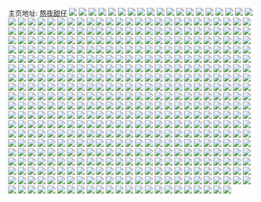 主页地址: [熬夜甜仔](https://weibo.com/u/5127930896) 
![](https://wx4.sinaimg.cn/mw2000/005B2h4Qly1gesfokyt28j30v90v51g3.jpg) 
![](https://wx4.sinaimg.cn/mw2000/005B2h4Qly1gesfom7l9ej32c02c07wh.jpg) 
![](https://wx4.sinaimg.cn/mw2000/005B2h4Qly1gesfokg60sj30v90uzkfg.jpg) 
![](https://wx4.sinaimg.cn/mw2000/005B2h4Qly1gesfoh1rvrj32c0340npe.jpg) 
![](https://wx4.sinaimg.cn/mw2000/005B2h4Qly1gesfopv2hmj30v915nwxx.jpg) 
![](https://wx4.sinaimg.cn/mw2000/005B2h4Qly1gesfool668j32c0340x6t.jpg) 
![](https://wx4.sinaimg.cn/mw2000/005B2h4Qly1geeegsqt75j30v815gkgp.jpg) 
![](https://wx4.sinaimg.cn/mw2000/005B2h4Qly1geeegwajetj30v80v01ai.jpg) 
![](https://wx4.sinaimg.cn/mw2000/005B2h4Qly1geeegqfdegj30v915i1kx.jpg) 
![](https://wx4.sinaimg.cn/mw2000/005B2h4Qly1geeeh1qd5gj31o01o0e82.jpg) 
![](https://wx4.sinaimg.cn/mw2000/005B2h4Qly1geeegrrbayj3334334npd.jpg) 
![](https://wx4.sinaimg.cn/mw2000/005B2h4Qly1geeegzthrkj31o01o0b2a.jpg) 
![](https://wx4.sinaimg.cn/mw2000/005B2h4Qly1geeegtdvudj30v8160e4i.jpg) 
![](https://wx4.sinaimg.cn/mw2000/005B2h4Qly1geeegu2g0cj32c0340glw.jpg) 
![](https://wx4.sinaimg.cn/mw2000/005B2h4Qly1geeegpffu9j30v915je81.jpg) 
![](https://wx4.sinaimg.cn/mw2000/005B2h4Qly1geeeh2w76zj30v90uye17.jpg) 
![](https://wx4.sinaimg.cn/mw2000/005B2h4Qly1geeegygg88j30v915iaz2.jpg) 
![](https://wx4.sinaimg.cn/mw2000/005B2h4Qly1geeegvunbxj30v8159qnn.jpg) 
![](https://wx4.sinaimg.cn/mw2000/005B2h4Qly1geeegxkrtpj30v915i7wh.jpg) 
![](https://wx4.sinaimg.cn/mw2000/005B2h4Qly1geeeh53oz1j32c03401kz.jpg) 
![](https://wx4.sinaimg.cn/mw2000/005B2h4Qly1geeeh6jsocj32c0340e2t.jpg) 
![](https://wx4.sinaimg.cn/mw2000/005B2h4Qly1ge9vcl9ufjj30v90v2qf6.jpg) 
![](https://wx4.sinaimg.cn/mw2000/005B2h4Qly1ge42cjxjklj31o01o01kx.jpg) 
![](https://wx4.sinaimg.cn/mw2000/005B2h4Qly1ge42d4vg3oj32c02c07wi.jpg) 
![](https://wx4.sinaimg.cn/mw2000/005B2h4Qly1ge42clu8j3j31o01o0e81.jpg) 
![](https://wx4.sinaimg.cn/mw2000/005B2h4Qly1ge42cqkozvj31o01o0e81.jpg) 
![](https://wx4.sinaimg.cn/mw2000/005B2h4Qly1ge42czm9g7j32c02c0kjm.jpg) 
![](https://wx4.sinaimg.cn/mw2000/005B2h4Qly1ge42cnew3pj31o0280e81.jpg) 
![](https://wx4.sinaimg.cn/mw2000/005B2h4Qly1ge42cillnfj31o01o0hdt.jpg) 
![](https://wx4.sinaimg.cn/mw2000/005B2h4Qly1ge42ctin6oj32c02c0kjn.jpg) 
![](https://wx4.sinaimg.cn/mw2000/005B2h4Qly1ge42coxjagj31o01o0hdt.jpg) 
![](https://wx4.sinaimg.cn/mw2000/005B2h4Qly1ge42cx1k3yj32c02c0qv7.jpg) 
![](https://wx4.sinaimg.cn/mw2000/005B2h4Qly1ge42d2ksb8j32c02c0qv6.jpg) 
![](https://wx4.sinaimg.cn/mw2000/005B2h4Qly1ge42d8bgu6j32c02c0qv7.jpg) 
![](https://wx4.sinaimg.cn/mw2000/005B2h4Qly1ge42dboflbj32c02c0qv6.jpg) 
![](https://wx4.sinaimg.cn/mw2000/005B2h4Qly1ge42dg1lcnj32c02c0hdv.jpg) 
![](https://wx4.sinaimg.cn/mw2000/005B2h4Qly1gdx2neetqjj30sq0sqakc.jpg) 
![](https://wx4.sinaimg.cn/mw2000/005B2h4Qly1gdx2nn05bbj32c02c0hdw.jpg) 
![](https://wx4.sinaimg.cn/mw2000/005B2h4Qly1gdx2o0xz14j32io2ionpe.jpg) 
![](https://wx4.sinaimg.cn/mw2000/005B2h4Qly1gdx2ns11wbj32c02c0x6q.jpg) 
![](https://wx4.sinaimg.cn/mw2000/005B2h4Qly1gdx2o43sr0j31o01o0h2j.jpg) 
![](https://wx4.sinaimg.cn/mw2000/005B2h4Qly1gdx2ngkq3lj32c02c0b2a.jpg) 
![](https://wx4.sinaimg.cn/mw2000/005B2h4Qly1gdx2nxyv2kj32c02c0x6q.jpg) 
![](https://wx4.sinaimg.cn/mw2000/005B2h4Qly1gdx2o2b4w1j31b30tg7qq.jpg) 
![](https://wx4.sinaimg.cn/mw2000/005B2h4Qly1gdx2o8z908j32c02c07wj.jpg) 
![](https://wx4.sinaimg.cn/mw2000/005B2h4Qly1gdrdampsmqj30v915xtzc.jpg) 
![](https://wx4.sinaimg.cn/mw2000/005B2h4Qly1gdrdacgnnsj30v80uqx03.jpg) 
![](https://wx4.sinaimg.cn/mw2000/005B2h4Qly1gdrdaigah5j30v915p4qp.jpg) 
![](https://wx4.sinaimg.cn/mw2000/005B2h4Qly1gdrdaem1scj31o01o0e81.jpg) 
![](https://wx4.sinaimg.cn/mw2000/005B2h4Qly1gdrdadktk9j30v80uf4au.jpg) 
![](https://wx4.sinaimg.cn/mw2000/005B2h4Qly1gdrdafb19sj31o01o04qp.jpg) 
![](https://wx4.sinaimg.cn/mw2000/005B2h4Qly1gdrdagpfk1j30v916h7wh.jpg) 
![](https://wx4.sinaimg.cn/mw2000/005B2h4Qly1gdrdad2deaj30v80uph7g.jpg) 
![](https://wx4.sinaimg.cn/mw2000/005B2h4Qly1gdrdahorr4j30v91afatj.jpg) 
![](https://wx4.sinaimg.cn/mw2000/005B2h4Qly1gdrdag1vcsj31o01o0b29.jpg) 
![](https://wx4.sinaimg.cn/mw2000/005B2h4Qly1gdrdaazih8j30v80ush5b.jpg) 
![](https://wx4.sinaimg.cn/mw2000/005B2h4Qly1gdrdaltxsjj30v916hb1a.jpg) 
![](https://wx4.sinaimg.cn/mw2000/005B2h4Qly1gdrdajx2mdj32c03404qp.jpg) 
![](https://wx4.sinaimg.cn/mw2000/005B2h4Qly1gdodwzjrrej32c02c04qs.jpg) 
![](https://wx4.sinaimg.cn/mw2000/005B2h4Qly1gdodvqpwn4j32c0340kjn.jpg) 
![](https://wx4.sinaimg.cn/mw2000/005B2h4Qly1gdodwqtw2cj32c0340u10.jpg) 
![](https://wx4.sinaimg.cn/mw2000/005B2h4Qly1gdodwar7t1j33402c0x6p.jpg) 
![](https://wx4.sinaimg.cn/mw2000/005B2h4Qly1gdodw4aawuj32c0340npg.jpg) 
![](https://wx4.sinaimg.cn/mw2000/005B2h4Qly1gdodwdghdpj31za2n1twi.jpg) 
![](https://wx4.sinaimg.cn/mw2000/005B2h4Qly1gdmoxk2x21j32c02c01kz.jpg) 
![](https://wx4.sinaimg.cn/mw2000/005B2h4Qly1gdmoxnkuyfj32c0340kfm.jpg) 
![](https://wx4.sinaimg.cn/mw2000/005B2h4Qly1gdmoxmjnzqj32c02c04qr.jpg) 
![](https://wx4.sinaimg.cn/mw2000/005B2h4Qly1gdkaq6437kj32c02e0qv8.jpg) 
![](https://wx4.sinaimg.cn/mw2000/005B2h4Qly1gdkalg1b8cj30uu1537wh.jpg) 
![](https://wx4.sinaimg.cn/mw2000/005B2h4Qly1gdkanm6m01j30og17fe0s.jpg) 
![](https://wx4.sinaimg.cn/mw2000/005B2h4Qly1gdkan6xsi9j30v915fe81.jpg) 
![](https://wx4.sinaimg.cn/mw2000/005B2h4Qly1gdkak3vx2dj32c0340u10.jpg) 
![](https://wx4.sinaimg.cn/mw2000/005B2h4Qly1gdkapgel5nj32c02c0hdy.jpg) 
![](https://wx4.sinaimg.cn/mw2000/005B2h4Qly1gdkakzdfh2j32c02c04qs.jpg) 
![](https://wx4.sinaimg.cn/mw2000/005B2h4Qly1gdkanq3oy8j30rh158ttb.jpg) 
![](https://wx4.sinaimg.cn/mw2000/005B2h4Qly1gdkalapjl1j30uz15a1gx.jpg) 
![](https://wx4.sinaimg.cn/mw2000/005B2h4Qly1gdkanwn66ij30uy0uyasd.jpg) 
![](https://wx4.sinaimg.cn/mw2000/005B2h4Qly1gdkam6xiqbj32c0340qva.jpg) 
![](https://wx4.sinaimg.cn/mw2000/005B2h4Qly1gdkank0mnjj30uw0uwqhr.jpg) 
![](https://wx4.sinaimg.cn/mw2000/005B2h4Qly1gdkanf4bahj30v20v2k71.jpg) 
![](https://wx4.sinaimg.cn/mw2000/005B2h4Qly1gdkamnc2jyj32c03407wl.jpg) 
![](https://wx4.sinaimg.cn/mw2000/005B2h4Qly1gdkanhlssfj30un0v1k7a.jpg) 
![](https://wx4.sinaimg.cn/mw2000/005B2h4Qly1gdkana2e56j30v915oat1.jpg) 
![](https://wx4.sinaimg.cn/mw2000/005B2h4Qly1gdkamxz3d9j32yo1o04qq.jpg) 
![](https://wx4.sinaimg.cn/mw2000/005B2h4Qly1gdkaqpqrl8j31r03407wl.jpg) 
![](https://wx4.sinaimg.cn/mw2000/005B2h4Qgy1gdjc9455qvj31o01o04qq.jpg) 
![](https://wx4.sinaimg.cn/mw2000/005B2h4Qgy1gdjc91mip2j31p530okjo.jpg) 
![](https://wx4.sinaimg.cn/mw2000/005B2h4Qgy1gdjc8yls3oj32i01o0x6p.jpg) 
![](https://wx4.sinaimg.cn/mw2000/005B2h4Qgy1gdjc8xkpx1j31o01o0b2a.jpg) 
![](https://wx4.sinaimg.cn/mw2000/005B2h4Qgy1gdjc8zm0o9j31r03407wi.jpg) 
![](https://wx4.sinaimg.cn/mw2000/005B2h4Qgy1gdjc930t6vj31o01o07wi.jpg) 
![](https://wx4.sinaimg.cn/mw2000/005B2h4Qgy1gdjc951lzej31o01o0u0x.jpg) 
![](https://wx4.sinaimg.cn/mw2000/005B2h4Qgy1gdjc9740odj32c02c0e82.jpg) 
![](https://wx4.sinaimg.cn/mw2000/005B2h4Qgy1gdjc95uu2rj31o01o0npd.jpg) 
![](https://wx4.sinaimg.cn/mw2000/005B2h4Qly1gdi21ixtjoj32av340u0y.jpg) 
![](https://wx4.sinaimg.cn/mw2000/005B2h4Qly1gdi22c895mj32c0340b2b.jpg) 
![](https://wx4.sinaimg.cn/mw2000/005B2h4Qly1gdi21xcivcj32c02c0npd.jpg) 
![](https://wx4.sinaimg.cn/mw2000/005B2h4Qly1gdi21onzhvj32c03401kz.jpg) 
![](https://wx4.sinaimg.cn/mw2000/005B2h4Qly1gdi22n0hc8j31106637wh.jpg) 
![](https://wx4.sinaimg.cn/mw2000/005B2h4Qly1gdi23ik8efj32c0340kjm.jpg) 
![](https://wx4.sinaimg.cn/mw2000/005B2h4Qly1gdi22l95v6j32c0340u0y.jpg) 
![](https://wx4.sinaimg.cn/mw2000/005B2h4Qly1gdi2215x3zj329w317npe.jpg) 
![](https://wx4.sinaimg.cn/mw2000/005B2h4Qly1gdi22gvmnnj32c03407wj.jpg) 
![](https://wx4.sinaimg.cn/mw2000/005B2h4Qly1gdi227hcvvj32c02c0kjl.jpg) 
![](https://wx4.sinaimg.cn/mw2000/005B2h4Qly1gdi224hafaj32c0340qv5.jpg) 
![](https://wx4.sinaimg.cn/mw2000/005B2h4Qly1gdi21uafsfj32c02c07wi.jpg) 
![](https://wx4.sinaimg.cn/mw2000/005B2h4Qly1gdi22r4jq6j32c02c04qr.jpg) 
![](https://wx4.sinaimg.cn/mw2000/005B2h4Qly1gdi22tk6l5j32c02c0u0x.jpg) 
![](https://wx4.sinaimg.cn/mw2000/005B2h4Qly1gdi21epc43j32c02c04qr.jpg) 
![](https://wx4.sinaimg.cn/mw2000/005B2h4Qly1gdi22y0yulj32c02c0e83.jpg) 
![](https://wx4.sinaimg.cn/mw2000/005B2h4Qly1gdi231xgs9j31r0340u0y.jpg) 
![](https://wx4.sinaimg.cn/mw2000/005B2h4Qly1gd6hcltxe9j32c03407wh.jpg) 
![](https://wx4.sinaimg.cn/mw2000/005B2h4Qly1gd6hcf8a51j3225337npf.jpg) 
![](https://wx4.sinaimg.cn/mw2000/005B2h4Qly1gd6hcjz99hj32as2asb2b.jpg) 
![](https://wx4.sinaimg.cn/mw2000/005B2h4Qly1gd6hc74r01j32as340u0z.jpg) 
![](https://wx4.sinaimg.cn/mw2000/005B2h4Qly1gd6hchqaw7j322l33v4qs.jpg) 
![](https://wx4.sinaimg.cn/mw2000/005B2h4Qly1gd6hcbp6wmj32c0340qv7.jpg) 
![](https://wx4.sinaimg.cn/mw2000/005B2h4Qly1gd6hcid7oej30v80uqgwv.jpg) 
![](https://wx4.sinaimg.cn/mw2000/005B2h4Qly1gd6hc7qfglj30u00u04ag.jpg) 
![](https://wx4.sinaimg.cn/mw2000/005B2h4Qly1gd6hcg6f8dj30v90uzqf9.jpg) 
![](https://wx4.sinaimg.cn/mw2000/005B2h4Qly1gd6hcd8zo5j32c02c0u0z.jpg) 
![](https://wx4.sinaimg.cn/mw2000/005B2h4Qly1gd6hcdtqpwj30v90uvh10.jpg) 
![](https://wx4.sinaimg.cn/mw2000/005B2h4Qly1gd6hc9hgayj32c02c0npf.jpg) 
![](https://wx4.sinaimg.cn/mw2000/005B2h4Qly1gd6hcftzg2j30v90k9jzq.jpg) 
![](https://wx4.sinaimg.cn/mw2000/005B2h4Qly1gd3ulg7mjij32c0340b2b.jpg) 
![](https://wx4.sinaimg.cn/mw2000/005B2h4Qly1gd05tg2hutj32801o0npe.jpg) 
![](https://wx4.sinaimg.cn/mw2000/005B2h4Qly1gd05tczpdtj32c0340u10.jpg) 
![](https://wx4.sinaimg.cn/mw2000/005B2h4Qly1gd05tjjh35j32801o0npe.jpg) 
![](https://wx4.sinaimg.cn/mw2000/005B2h4Qly1gcyz11flt5j32c03401l0.jpg) 
![](https://wx4.sinaimg.cn/mw2000/005B2h4Qly1gcyz01pxo0j32c02c0npe.jpg) 
![](https://wx4.sinaimg.cn/mw2000/005B2h4Qly1gcyz02a89tj30u00k610x.jpg) 
![](https://wx4.sinaimg.cn/mw2000/005B2h4Qly1gcyz02uwltj31hc0u0tx9.jpg) 
![](https://wx4.sinaimg.cn/mw2000/005B2h4Qly1gcyyzwbfcbj32c03407wi.jpg) 
![](https://wx4.sinaimg.cn/mw2000/005B2h4Qly1gcyz03j7lhj310l0kldon.jpg) 
![](https://wx4.sinaimg.cn/mw2000/005B2h4Qly1gcutu2zg4oj30v915f7wh.jpg) 
![](https://wx4.sinaimg.cn/mw2000/005B2h4Qly1gcutu4kwplj30v015d4jw.jpg) 
![](https://wx4.sinaimg.cn/mw2000/005B2h4Qly1gcutu59fs4j30v915aas5.jpg) 
![](https://wx4.sinaimg.cn/mw2000/005B2h4Qly1gcutu697svj30v9158e2m.jpg) 
![](https://wx4.sinaimg.cn/mw2000/005B2h4Qly1gcutu8poa4j30qw0qwh54.jpg) 
![](https://wx4.sinaimg.cn/mw2000/005B2h4Qly1gcutu7jr6mj30v915itt4.jpg) 
![](https://wx4.sinaimg.cn/mw2000/005B2h4Qly1gcutucfzmgj30v915dwye.jpg) 
![](https://wx4.sinaimg.cn/mw2000/005B2h4Qly1gcutu9hfigj30v915g7la.jpg) 
![](https://wx4.sinaimg.cn/mw2000/005B2h4Qly1gcutua6lvwj30v915d7k3.jpg) 
![](https://wx4.sinaimg.cn/mw2000/005B2h4Qly1gcutubp115j30v915db29.jpg) 
![](https://wx4.sinaimg.cn/mw2000/005B2h4Qly1gcutulh3vhj30v915cqrx.jpg) 
![](https://wx4.sinaimg.cn/mw2000/005B2h4Qly1gcutuexvdbj30v916j4qp.jpg) 
![](https://wx4.sinaimg.cn/mw2000/005B2h4Qly1gcutuglj4bj30v91591kx.jpg) 
![](https://wx4.sinaimg.cn/mw2000/005B2h4Qly1gcutuhddsuj30v915dtx1.jpg) 
![](https://wx4.sinaimg.cn/mw2000/005B2h4Qly1gcutui5y2xj30v00v04ew.jpg) 
![](https://wx4.sinaimg.cn/mw2000/005B2h4Qly1gcutujm6avj30ux0uxkb2.jpg) 
![](https://wx4.sinaimg.cn/mw2000/005B2h4Qly1gcutu1jysuj30v915fdzy.jpg) 
![](https://wx4.sinaimg.cn/mw2000/005B2h4Qly1gcutukq2b6j30uz0uz1d4.jpg) 
![](https://wx4.sinaimg.cn/mw2000/005B2h4Qly1gchp600agnj33402c01kz.jpg) 
![](https://wx4.sinaimg.cn/mw2000/005B2h4Qly1gchp64ygl3j33402c0u0y.jpg) 
![](https://wx4.sinaimg.cn/mw2000/005B2h4Qly1gchp68vs0wj33402c01kz.jpg) 
![](https://wx4.sinaimg.cn/mw2000/005B2h4Qly1gcdfan47trj32c0340qv6.jpg) 
![](https://wx4.sinaimg.cn/mw2000/005B2h4Qly1gcdfapzo5mj32c0340e85.jpg) 
![](https://wx4.sinaimg.cn/mw2000/005B2h4Qly1gcdfarv0qaj32c0340hdu.jpg) 
![](https://wx4.sinaimg.cn/mw2000/005B2h4Qly1gcdfalsf99j32c0340nph.jpg) 
![](https://wx4.sinaimg.cn/mw2000/005B2h4Qly1gc4192mzihj32c0340hdt.jpg) 
![](https://wx4.sinaimg.cn/mw2000/005B2h4Qly1gc2p00fscuj31o01o0u0x.jpg) 
![](https://wx4.sinaimg.cn/mw2000/005B2h4Qly1gc2ozv3o6aj31o01kghdt.jpg) 
![](https://wx4.sinaimg.cn/mw2000/005B2h4Qly1gbjo1hg55xj32c02c01kz.jpg) 
![](https://wx4.sinaimg.cn/mw2000/005B2h4Qly1gbb5v4ov18j32c02c0hdv.jpg) 
![](https://wx4.sinaimg.cn/mw2000/005B2h4Qly1gb8t7yxmksj32c0340b2a.jpg) 
![](https://wx4.sinaimg.cn/mw2000/005B2h4Qly1gb8t8cofx0j32c02c01kz.jpg) 
![](https://wx4.sinaimg.cn/mw2000/005B2h4Qly1gb8t849jlfj31o0280npd.jpg) 
![](https://wx4.sinaimg.cn/mw2000/005B2h4Qly1gb8t891ygdj33402c01kz.jpg) 
![](https://wx4.sinaimg.cn/mw2000/005B2h4Qly1gb8t81k6ysj319n5034qq.jpg) 
![](https://wx4.sinaimg.cn/mw2000/005B2h4Qly1gb8t7w0kgbj32c02c04qq.jpg) 
![](https://wx4.sinaimg.cn/mw2000/005B2h4Qly1gb8t9bwqsnj31o0280kjl.jpg) 
![](https://wx4.sinaimg.cn/mw2000/005B2h4Qly1gb8t8wkna6j32c02c0qv6.jpg) 
![](https://wx4.sinaimg.cn/mw2000/005B2h4Qly1gb8t9pktk3j322o340qv6.jpg) 
![](https://wx4.sinaimg.cn/mw2000/005B2h4Qly1gb2ah7p8mdj30uu1547qr.jpg) 
![](https://wx4.sinaimg.cn/mw2000/005B2h4Qly1gb2agv12zwj32c02c0npe.jpg) 
![](https://wx4.sinaimg.cn/mw2000/005B2h4Qly1gb2ah9j5p0j30v814yduh.jpg) 
![](https://wx4.sinaimg.cn/mw2000/005B2h4Qly1gb2agm2matj32c02c0kjm.jpg) 
![](https://wx4.sinaimg.cn/mw2000/005B2h4Qly1gb2agqxy3jj32c02c0u0y.jpg) 
![](https://wx4.sinaimg.cn/mw2000/005B2h4Qly1gb2ah5invtj32c02c01kz.jpg) 
![](https://wx4.sinaimg.cn/mw2000/005B2h4Qly1gazzt6or6fj32bb332kjm.jpg) 
![](https://wx4.sinaimg.cn/mw2000/005B2h4Qly1gam2l5qqzjj322e22e1kz.jpg) 
![](https://wx4.sinaimg.cn/mw2000/005B2h4Qly1gam2lquvouj3110663b2a.jpg) 
![](https://wx4.sinaimg.cn/mw2000/005B2h4Qly1gam2l7dbpij326m26mb2b.jpg) 
![](https://wx4.sinaimg.cn/mw2000/005B2h4Qly1gam2lcovtnj32c0340qv9.jpg) 
![](https://wx4.sinaimg.cn/mw2000/005B2h4Qly1gam2loyuysj32c02c0npg.jpg) 
![](https://wx4.sinaimg.cn/mw2000/005B2h4Qly1gam2laihabj32c0340kjp.jpg) 
![](https://wx4.sinaimg.cn/mw2000/005B2h4Qly1gam2llzxwdj32c02c0b2b.jpg) 
![](https://wx4.sinaimg.cn/mw2000/005B2h4Qly1gam2lkd9rzj32c0340x6r.jpg) 
![](https://wx4.sinaimg.cn/mw2000/005B2h4Qly1gam2lfaijkj32c0340qv8.jpg) 
![](https://wx4.sinaimg.cn/mw2000/005B2h4Qly1gam2li98ljj32c0340npg.jpg) 
![](https://wx4.sinaimg.cn/mw2000/005B2h4Qly1gam2l45ovoj32c02c0kjn.jpg) 
![](https://wx4.sinaimg.cn/mw2000/005B2h4Qly1gaifvvxcjuj32c02c0hdw.jpg) 
![](https://wx4.sinaimg.cn/mw2000/005B2h4Qly1gadop1h93wj31mb25qhdt.jpg) 
![](https://wx4.sinaimg.cn/mw2000/005B2h4Qly1gadoovqkhnj32c0340npf.jpg) 
![](https://wx4.sinaimg.cn/mw2000/005B2h4Qly1gadop23ea1j31mb25q4qp.jpg) 
![](https://wx4.sinaimg.cn/mw2000/005B2h4Qly1gadop0frv4j31mc25s4qp.jpg) 
![](https://wx4.sinaimg.cn/mw2000/005B2h4Qly1gadoos9ylbj31mb25qe82.jpg) 
![](https://wx4.sinaimg.cn/mw2000/005B2h4Qly1gadop10hkaj31hp0zt7l8.jpg) 
![](https://wx4.sinaimg.cn/mw2000/005B2h4Qly1gadooy32hvj32c03407wk.jpg) 
![](https://wx4.sinaimg.cn/mw2000/005B2h4Qly1gadoozkpx5j32c0340x6s.jpg) 
![](https://wx4.sinaimg.cn/mw2000/005B2h4Qly1gadooue6qvj32c03401kz.jpg) 
![](https://wx4.sinaimg.cn/mw2000/005B2h4Qly1gabnhnmlsoj325q1mbhdt.jpg) 
![](https://wx4.sinaimg.cn/mw2000/005B2h4Qly1ga9chwyg07j31o0280x6p.jpg) 
![](https://wx4.sinaimg.cn/mw2000/005B2h4Qly1ga9chs3ol5j32c02c0hdv.jpg) 
![](https://wx4.sinaimg.cn/mw2000/005B2h4Qly1ga9chxtpqlj31o01o0x6p.jpg) 
![](https://wx4.sinaimg.cn/mw2000/005B2h4Qly1ga9ci3ox2yj32c02c0kjo.jpg) 
![](https://wx4.sinaimg.cn/mw2000/005B2h4Qly1ga9chz5nv8j32c0340hdv.jpg) 
![](https://wx4.sinaimg.cn/mw2000/005B2h4Qly1ga9ci6e4gnj329a29anpe.jpg) 
![](https://wx4.sinaimg.cn/mw2000/005B2h4Qly1ga9chw2gg5j31o02804qq.jpg) 
![](https://wx4.sinaimg.cn/mw2000/005B2h4Qly1ga9cjr53fxj32c03407wi.jpg) 
![](https://wx4.sinaimg.cn/mw2000/005B2h4Qly1ga9chueq4kj31vw2zb7wj.jpg) 
![](https://wx4.sinaimg.cn/mw2000/005B2h4Qly1ga9chvb93oj31o01o0qv5.jpg) 
![](https://wx4.sinaimg.cn/mw2000/005B2h4Qly1ga9ci0mwluj319b51eqv5.jpg) 
![](https://wx4.sinaimg.cn/mw2000/005B2h4Qly1ga9ci82wqfj32io2ionpe.jpg) 
![](https://wx4.sinaimg.cn/mw2000/005B2h4Qly1ga9ci1orw4j32c0340u0z.jpg) 
![](https://wx4.sinaimg.cn/mw2000/005B2h4Qly1ga9cht7373j319c51cx6q.jpg) 
![](https://wx4.sinaimg.cn/mw2000/005B2h4Qly1ga9cjov9uxj32c03407wi.jpg) 
![](https://wx4.sinaimg.cn/mw2000/005B2h4Qly1ga9ckj9v5hj32c02c0e82.jpg) 
![](https://wx4.sinaimg.cn/mw2000/005B2h4Qly1ga14h2bca4j31o0280kjl.jpg) 
![](https://wx4.sinaimg.cn/mw2000/005B2h4Qly1g9yaca1fmvj31k442i4qt.jpg) 
![](https://wx4.sinaimg.cn/mw2000/005B2h4Qly1g9yacjfzfuj323a316b2b.jpg) 
![](https://wx4.sinaimg.cn/mw2000/005B2h4Qly1g9yacepbbyj319k50dhdv.jpg) 
![](https://wx4.sinaimg.cn/mw2000/005B2h4Qly1g9yackl9ucj30v914jwxx.jpg) 
![](https://wx4.sinaimg.cn/mw2000/005B2h4Qly1g9yacmr386j30v80mktki.jpg) 
![](https://wx4.sinaimg.cn/mw2000/005B2h4Qly1g9yacldwiyj30v814mqfe.jpg) 
![](https://wx4.sinaimg.cn/mw2000/005B2h4Qly1g9yac1oyl5j30p40v1qrj.jpg) 
![](https://wx4.sinaimg.cn/mw2000/005B2h4Qly1g9yac440bbj323731ax6p.jpg) 
![](https://wx4.sinaimg.cn/mw2000/005B2h4Qly1g9yaco4pfvj30v80n2dst.jpg) 
![](https://wx4.sinaimg.cn/mw2000/005B2h4Qly1g9yacpdd1zj30v814m1kx.jpg) 
![](https://wx4.sinaimg.cn/mw2000/005B2h4Qly1g9po9i1wndj31006c67wi.jpg) 
![](https://wx4.sinaimg.cn/mw2000/005B2h4Qly1g9po9kv7e9j32c0340qv6.jpg) 
![](https://wx4.sinaimg.cn/mw2000/005B2h4Qly1g9po9j559pj31mb25qe81.jpg) 
![](https://wx4.sinaimg.cn/mw2000/005B2h4Qly1g9po9jvem8j314j5mse81.jpg) 
![](https://wx4.sinaimg.cn/mw2000/005B2h4Qly1g9end6r1ikj30qy0qywkh.jpg) 
![](https://wx4.sinaimg.cn/mw2000/005B2h4Qly1g9by3ux4xpj3273273kjn.jpg) 
![](https://wx4.sinaimg.cn/mw2000/005B2h4Qly1g9by3tliu9j30u00wkjz8.jpg) 
![](https://wx4.sinaimg.cn/mw2000/005B2h4Qly1g99j35vrk1j30v914tk1e.jpg) 
![](https://wx4.sinaimg.cn/mw2000/005B2h4Qly1g99j38b8jfj32801o0x6p.jpg) 
![](https://wx4.sinaimg.cn/mw2000/005B2h4Qly1g99j3bmhjij32801o0b2a.jpg) 
![](https://wx4.sinaimg.cn/mw2000/005B2h4Qly1g99j3gh3blj30v814zh4u.jpg) 
![](https://wx4.sinaimg.cn/mw2000/005B2h4Qly1g99j3esjuwj30v8154wyr.jpg) 
![](https://wx4.sinaimg.cn/mw2000/005B2h4Qly1g99j3gvvzij30v814r7o1.jpg) 
![](https://wx4.sinaimg.cn/mw2000/005B2h4Qly1g99j3c1ymzj30v81587fe.jpg) 
![](https://wx4.sinaimg.cn/mw2000/005B2h4Qly1g99j3a5cvcj32801o07wi.jpg) 
![](https://wx4.sinaimg.cn/mw2000/005B2h4Qly1g99j3cn2d3j30v7145tip.jpg) 
![](https://wx4.sinaimg.cn/mw2000/005B2h4Qly1g99j3d5x0vj30v90v17m5.jpg) 
![](https://wx4.sinaimg.cn/mw2000/005B2h4Qly1g99j3dyhnhj31mb1mb4qp.jpg) 
![](https://wx4.sinaimg.cn/mw2000/005B2h4Qly1g99j3ed4yzj30v80ufwpb.jpg) 
![](https://wx4.sinaimg.cn/mw2000/005B2h4Qly1g99j3i7wkfj30rs1m3nin.jpg) 
![](https://wx4.sinaimg.cn/mw2000/005B2h4Qly1g99j6e6xoaj31o01o0kjl.jpg) 
![](https://wx4.sinaimg.cn/mw2000/005B2h4Qly1g99j6fr9fmj31o01o0kjl.jpg) 
![](https://wx4.sinaimg.cn/mw2000/005B2h4Qly1g99j3fybtij32c02c0qv6.jpg) 
![](https://wx4.sinaimg.cn/mw2000/005B2h4Qly1g99j4ggrg2j32c02c0u0y.jpg) 
![](https://wx4.sinaimg.cn/mw2000/005B2h4Qly1g962ginjejj33401zzx6r.jpg) 
![](https://wx4.sinaimg.cn/mw2000/005B2h4Qly1g962gk444oj34mo334e82.jpg) 
![](https://wx4.sinaimg.cn/mw2000/005B2h4Qly1g962gmkyitj34mo3341kz.jpg) 
![](https://wx4.sinaimg.cn/mw2000/005B2h4Qly1g962ggz78mj3244244hdu.jpg) 
![](https://wx4.sinaimg.cn/mw2000/005B2h4Qly1g962gqyhklj32ap340x6q.jpg) 
![](https://wx4.sinaimg.cn/mw2000/005B2h4Qly1g962gocxkhj32c0340e81.jpg) 
![](https://wx4.sinaimg.cn/mw2000/005B2h4Qly1g962gs2fs0j34mo334b2a.jpg) 
![](https://wx4.sinaimg.cn/mw2000/005B2h4Qly1g962gtx4eyj34mo334b2a.jpg) 
![](https://wx4.sinaimg.cn/mw2000/005B2h4Qly1g962gvkyovj34mo334kjm.jpg) 
![](https://wx4.sinaimg.cn/mw2000/005B2h4Qly1g8rzvqaontj32c0340hdu.jpg) 
![](https://wx4.sinaimg.cn/mw2000/005B2h4Qly1g8rzvseii6j32c02c0b2a.jpg) 
![](https://wx4.sinaimg.cn/mw2000/005B2h4Qly1g8rzw06cotj32c0340npe.jpg) 
![](https://wx4.sinaimg.cn/mw2000/005B2h4Qly1g8rzw35x02j33402c0hdu.jpg) 
![](https://wx4.sinaimg.cn/mw2000/005B2h4Qly1g8rzvvvbhoj32a2340qv7.jpg) 
![](https://wx4.sinaimg.cn/mw2000/005B2h4Qly1g8rzwow4cjj33402c0u0z.jpg) 
![](https://wx4.sinaimg.cn/mw2000/005B2h4Qly1g8rzvy1bscj32c0340b2a.jpg) 
![](https://wx4.sinaimg.cn/mw2000/005B2h4Qly1g8rzw1ocrrj32c03404qr.jpg) 
![](https://wx4.sinaimg.cn/mw2000/005B2h4Qly1g8rzvr71ulj31mb25q4qp.jpg) 
![](https://wx4.sinaimg.cn/mw2000/005B2h4Qly1g8l6qy6mmbj31o02804qq.jpg) 
![](https://wx4.sinaimg.cn/mw2000/005B2h4Qly1g8l6qqc1bij31o01o0b2a.jpg) 
![](https://wx4.sinaimg.cn/mw2000/005B2h4Qly1g8l6qkhd2pj31o020z7wi.jpg) 
![](https://wx4.sinaimg.cn/mw2000/005B2h4Qly1g8l6r56bc6j31o02804qq.jpg) 
![](https://wx4.sinaimg.cn/mw2000/005B2h4Qly1g8l6ra0917j32c02c0x6q.jpg) 
![](https://wx4.sinaimg.cn/mw2000/005B2h4Qly1g8l6qv1wplj31o02804qq.jpg) 
![](https://wx4.sinaimg.cn/mw2000/005B2h4Qly1g8l6qneyvgj31o01o01ky.jpg) 
![](https://wx4.sinaimg.cn/mw2000/005B2h4Qly1g8l6qs60gzj31mc25shdt.jpg) 
![](https://wx4.sinaimg.cn/mw2000/005B2h4Qly1g8l6r0rrn1j31o02807wi.jpg) 
![](https://wx4.sinaimg.cn/mw2000/005B2h4Qly1g8clx5fvgtj31gc4d11ky.jpg) 
![](https://wx4.sinaimg.cn/mw2000/005B2h4Qly1g8clx7svfgj32c0340x6p.jpg) 
![](https://wx4.sinaimg.cn/mw2000/005B2h4Qly1g8clx450n9j31o0280hdu.jpg) 
![](https://wx4.sinaimg.cn/mw2000/005B2h4Qly1g8clx349hkj31o0280hdu.jpg) 
![](https://wx4.sinaimg.cn/mw2000/005B2h4Qly1g8clxbjx7vj30wj70i7wi.jpg) 
![](https://wx4.sinaimg.cn/mw2000/005B2h4Qly1g8clx6o1nwj31hq490b2a.jpg) 
![](https://wx4.sinaimg.cn/mw2000/005B2h4Qly1g8clx8rjptj32c0340x6q.jpg) 
![](https://wx4.sinaimg.cn/mw2000/005B2h4Qly1g8clxakvy8j32c02c0hdu.jpg) 
![](https://wx4.sinaimg.cn/mw2000/005B2h4Qly1g8clx9ofmbj32c02c0u0x.jpg) 
![](https://wx4.sinaimg.cn/mw2000/005B2h4Qly1g88hp8ghsaj32c02c01kz.jpg) 
![](https://wx4.sinaimg.cn/mw2000/005B2h4Qgy1g84va67unjj30u013ch3b.jpg) 
![](https://wx4.sinaimg.cn/mw2000/005B2h4Qgy1g84va96zivj30ue0u0gsa.jpg) 
![](https://wx4.sinaimg.cn/mw2000/005B2h4Qgy1g84va5ewapj30u013i1ba.jpg) 
![](https://wx4.sinaimg.cn/mw2000/005B2h4Qgy1g84va6t5czj30u0139k2u.jpg) 
![](https://wx4.sinaimg.cn/mw2000/005B2h4Qgy1g84va7a48vj30u80u0tfe.jpg) 
![](https://wx4.sinaimg.cn/mw2000/005B2h4Qgy1g84va7vyvtj30u00u0alb.jpg) 
![](https://wx4.sinaimg.cn/mw2000/005B2h4Qgy1g84va8ksthj30uj0u0wj2.jpg) 
![](https://wx4.sinaimg.cn/mw2000/005B2h4Qgy1g84vaaeanwj30u013i7ie.jpg) 
![](https://wx4.sinaimg.cn/mw2000/005B2h4Qgy1g84va9oq46j30v80msn2l.jpg) 
![](https://wx4.sinaimg.cn/mw2000/005B2h4Qly1g7xjckqct1j32c02c0e84.jpg) 
![](https://wx4.sinaimg.cn/mw2000/005B2h4Qly1g7xjchgb0tj32c02c0hdw.jpg) 
![](https://wx4.sinaimg.cn/mw2000/005B2h4Qly1g7xjc981vnj31q932rx6p.jpg) 
![](https://wx4.sinaimg.cn/mw2000/005B2h4Qly1g7xjcrc8lgj32tc240npd.jpg) 
![](https://wx4.sinaimg.cn/mw2000/005B2h4Qly1g7xjccuw7jj32c02c0x6r.jpg) 
![](https://wx4.sinaimg.cn/mw2000/005B2h4Qly1g7xjcpp2lcj326c26c1kz.jpg) 
![](https://wx4.sinaimg.cn/mw2000/005B2h4Qly1g7xjctv73qj32c02c01kz.jpg) 
![](https://wx4.sinaimg.cn/mw2000/005B2h4Qly1g7xjc74indj32c02c0e82.jpg) 
![](https://wx4.sinaimg.cn/mw2000/005B2h4Qly1g7xjcxo8l4j32c02c0hdv.jpg) 
![](https://wx4.sinaimg.cn/mw2000/005B2h4Qly1g7mdw783c3j30u00u0jx4.jpg) 
![](https://wx4.sinaimg.cn/mw2000/005B2h4Qly1g7jtpdd48nj30u00u048r.jpg) 
![](https://wx4.sinaimg.cn/mw2000/005B2h4Qly1g7jtpdrtw8j30u00u07l6.jpg) 
![](https://wx4.sinaimg.cn/mw2000/005B2h4Qly1g7jtpe3nu9j30u00u0k73.jpg) 
![](https://wx4.sinaimg.cn/mw2000/005B2h4Qly1g7cd0u7he4j32c02c0npd.jpg) 
![](https://wx4.sinaimg.cn/mw2000/005B2h4Qly1g7aslgwek1j32c02c0npd.jpg) 
![](https://wx4.sinaimg.cn/mw2000/005B2h4Qly1g79pcap1saj32as2sp4qq.jpg) 
![](https://wx4.sinaimg.cn/mw2000/005B2h4Qly1g79p64gehuj32c02c0u0z.jpg) 
![](https://wx4.sinaimg.cn/mw2000/005B2h4Qly1g6y07clwyrj30u00u0akx.jpg) 
![](https://wx4.sinaimg.cn/mw2000/005B2h4Qly1g6x5j1x07fj32c0340b2b.jpg) 
![](https://wx4.sinaimg.cn/mw2000/005B2h4Qly1g6tf93d0p5j30u01fp4a9.jpg) 
![](https://wx4.sinaimg.cn/mw2000/005B2h4Qly1g6tf95747wj30u00u00z9.jpg) 
![](https://wx4.sinaimg.cn/mw2000/005B2h4Qly1g6tf94ladtj30u017n13e.jpg) 
![](https://wx4.sinaimg.cn/mw2000/005B2h4Qly1g6tf91a4onj30u00y7wnh.jpg) 
![](https://wx4.sinaimg.cn/mw2000/005B2h4Qly1g6tf92n4egj30u00u0ai5.jpg) 
![](https://wx4.sinaimg.cn/mw2000/005B2h4Qly1g6tf9200dcj30u0195tk2.jpg) 
![](https://wx4.sinaimg.cn/mw2000/005B2h4Qly1g6tf93yeauj30u00u00zv.jpg) 
![](https://wx4.sinaimg.cn/mw2000/005B2h4Qly1g6tf95wdpqj30u01d4al3.jpg) 
![](https://wx4.sinaimg.cn/mw2000/005B2h4Qly1g6tf90qe7xj30u00u0wlk.jpg) 
![](https://wx4.sinaimg.cn/mw2000/005B2h4Qly1g6q7z5hja8j32c02c0kjm.jpg) 
![](https://wx4.sinaimg.cn/mw2000/005B2h4Qly1g6q7z2jt31j32c02c0npe.jpg) 
![](https://wx4.sinaimg.cn/mw2000/005B2h4Qly1g6q7yylvdnj32c02c0b2b.jpg) 
![](https://wx4.sinaimg.cn/mw2000/005B2h4Qly1g6q7z46w6cj32c02c0qv6.jpg) 
![](https://wx4.sinaimg.cn/mw2000/005B2h4Qly1g6q7z0twgnj32c02c07wi.jpg) 
![](https://wx4.sinaimg.cn/mw2000/005B2h4Qly1g6q7z6ror9j32c02c04qr.jpg) 
![](https://wx4.sinaimg.cn/mw2000/005B2h4Qly1g6q7z8dojzj32c02c0npe.jpg) 
![](https://wx4.sinaimg.cn/mw2000/005B2h4Qly1g6q7yztcyej32c02c0e82.jpg) 
![](https://wx4.sinaimg.cn/mw2000/005B2h4Qly1g6q7zawfm2j32c0340hdx.jpg) 
![](https://wx4.sinaimg.cn/mw2000/005B2h4Qly1g6k519ywt9j30u00u07bl.jpg) 
![](https://wx4.sinaimg.cn/mw2000/005B2h4Qly1g6k51aw2m4j30u00u07c0.jpg) 
![](https://wx4.sinaimg.cn/mw2000/005B2h4Qly1g6c69xq745j30u00u0139.jpg) 
![](https://wx4.sinaimg.cn/mw2000/005B2h4Qly1g6c69uas77j30u00u0ait.jpg) 
![](https://wx4.sinaimg.cn/mw2000/005B2h4Qly1g6c69oztvjj31400u0qla.jpg) 
![](https://wx4.sinaimg.cn/mw2000/005B2h4Qly1g6c69r6xadj31400u07mb.jpg) 
![](https://wx4.sinaimg.cn/mw2000/005B2h4Qly1g6c69ni7ifj31400u04az.jpg) 
![](https://wx4.sinaimg.cn/mw2000/005B2h4Qly1g6c69tga61j31400u01a3.jpg) 
![](https://wx4.sinaimg.cn/mw2000/005B2h4Qly1g6c69vm40kj30u00u0dty.jpg) 
![](https://wx4.sinaimg.cn/mw2000/005B2h4Qly1g6c69m6578j31400u0k2a.jpg) 
![](https://wx4.sinaimg.cn/mw2000/005B2h4Qly1g6c69woawuj30u00u04d4.jpg) 
![](https://wx4.sinaimg.cn/mw2000/005B2h4Qly1g6b698f088j30u00u0aj7.jpg) 
![](https://wx4.sinaimg.cn/mw2000/005B2h4Qly1g6b699v4qmj30u00u0jz4.jpg) 
![](https://wx4.sinaimg.cn/mw2000/005B2h4Qly1g6b699jq59j30u00u0ths.jpg) 
![](https://wx4.sinaimg.cn/mw2000/005B2h4Qly1g6b698pclij30u00u047f.jpg) 
![](https://wx4.sinaimg.cn/mw2000/005B2h4Qly1g6b69a90rgj30u00u0naw.jpg) 
![](https://wx4.sinaimg.cn/mw2000/005B2h4Qly1g6b6990rtaj30u00u0wna.jpg) 
![](https://wx4.sinaimg.cn/mw2000/005B2h4Qly1g6b69aub6mj30u00u0tlp.jpg) 
![](https://wx4.sinaimg.cn/mw2000/005B2h4Qly1g6b697ku46j30u00u0dmr.jpg) 
![](https://wx4.sinaimg.cn/mw2000/005B2h4Qly1g6b6981tzfj30u00u047d.jpg) 
![](https://wx4.sinaimg.cn/mw2000/005B2h4Qly1g6a418q7l4j32c02c0u0x.jpg) 
![](https://wx4.sinaimg.cn/mw2000/005B2h4Qly1g6a414u6osj32c0340hdu.jpg) 
![](https://wx4.sinaimg.cn/mw2000/005B2h4Qly1g6a4177ck9j32c02c0hdt.jpg) 
![](https://wx4.sinaimg.cn/mw2000/005B2h4Qly1g6a416ae9wj32c02c0qv5.jpg) 
![](https://wx4.sinaimg.cn/mw2000/005B2h4Qly1g6a413w1vqj30500500sx.jpg) 
![](https://wx4.sinaimg.cn/mw2000/005B2h4Qly1g6a4132l5vj32c02c0u0x.jpg) 
![](https://wx4.sinaimg.cn/mw2000/005B2h4Qly1g6a415lhzej32c02c0npd.jpg) 
![](https://wx4.sinaimg.cn/mw2000/005B2h4Qly1g6a413o4x6j30u00u0anc.jpg) 
![](https://wx4.sinaimg.cn/mw2000/005B2h4Qly1g6a417vhdpj32c02c0qv5.jpg) 
![](https://wx4.sinaimg.cn/mw2000/005B2h4Qly1g5s4ipujetj319c51ckjm.jpg) 
![](https://wx4.sinaimg.cn/mw2000/005B2h4Qly1g5orhrrxznj326b26bu0x.jpg) 
![](https://wx4.sinaimg.cn/mw2000/005B2h4Qly1g5ltc9vqycj33402c011z.jpg) 
![](https://wx4.sinaimg.cn/mw2000/005B2h4Qly1g5ltcb4i3pj33402c07om.jpg) 
![](https://wx4.sinaimg.cn/mw2000/005B2h4Qly1g5ltc7rdrlj32c0340u0x.jpg) 
![](https://wx4.sinaimg.cn/mw2000/005B2h4Qly1g5cjewx7enj31o027unpd.jpg) 
![](https://wx4.sinaimg.cn/mw2000/005B2h4Qly1g5cjeuy9qsj32c0340e82.jpg) 
![](https://wx4.sinaimg.cn/mw2000/005B2h4Qly1g5cjesoc78j31o027unpd.jpg) 
![](https://wx4.sinaimg.cn/mw2000/005B2h4Qly1g5cjf1madkj32c02c0qv5.jpg) 
![](https://wx4.sinaimg.cn/mw2000/005B2h4Qly1g5cjf06kjoj33402c0u0y.jpg) 
![](https://wx4.sinaimg.cn/mw2000/005B2h4Qly1g5cjf2y3q9j32c02c04qq.jpg) 
![](https://wx4.sinaimg.cn/mw2000/005B2h4Qly1g5cjew6bhdj31ur2h01ky.jpg) 
![](https://wx4.sinaimg.cn/mw2000/005B2h4Qly1g5cjf3uv2sj32c02c0x6p.jpg) 
![](https://wx4.sinaimg.cn/mw2000/005B2h4Qly1g5cjey91f9j32c0340x6q.jpg) 
![](https://wx4.sinaimg.cn/mw2000/005B2h4Qly1g592kvn953j32c02c07wi.jpg) 
![](https://wx4.sinaimg.cn/mw2000/005B2h4Qly1g592kun4coj32c02c0kjm.jpg) 
![](https://wx4.sinaimg.cn/mw2000/005B2h4Qly1g592kt8t7jj32c02c0kjm.jpg) 
![](https://wx4.sinaimg.cn/mw2000/005B2h4Qly1g592qv643kj30u00u01kx.jpg) 
![](https://wx4.sinaimg.cn/mw2000/005B2h4Qly1g592rpdtxoj30u00u07wh.jpg) 
![](https://wx4.sinaimg.cn/mw2000/005B2h4Qly1g592rd5ix1j30u00u01ki.jpg) 
![](https://wx4.sinaimg.cn/mw2000/005B2h4Qly1g4yll86c8fj30st7x64qq.jpg) 
![](https://wx4.sinaimg.cn/mw2000/005B2h4Qly1g4yllcee0oj30u87js7wi.jpg) 
![](https://wx4.sinaimg.cn/mw2000/005B2h4Qly1g4rhzdqlhfj31te2iou0y.jpg) 
![](https://wx4.sinaimg.cn/mw2000/005B2h4Qly1g4rhz6wpb0j32742vwnpe.jpg) 
![](https://wx4.sinaimg.cn/mw2000/005B2h4Qly1g4rhz52kfoj328k2zfhdw.jpg) 
![](https://wx4.sinaimg.cn/mw2000/005B2h4Qly1g4rhzhy2r4j32c02c0npf.jpg) 
![](https://wx4.sinaimg.cn/mw2000/005B2h4Qly1g4rhzg6cphj32c0340x6t.jpg) 
![](https://wx4.sinaimg.cn/mw2000/005B2h4Qly1g4rhzjtthgj32c02c0x6r.jpg) 
![](https://wx4.sinaimg.cn/mw2000/005B2h4Qly1g4rhzclj38j31o01o0npd.jpg) 
![](https://wx4.sinaimg.cn/mw2000/005B2h4Qly1g4rhzbk12lj32c03407wl.jpg) 
![](https://wx4.sinaimg.cn/mw2000/005B2h4Qly1g4rhz8omvhj32c02c01ky.jpg) 
![](https://wx4.sinaimg.cn/mw2000/005B2h4Qly1g4lpg5q6bij33402eox6p.jpg) 
![](https://wx4.sinaimg.cn/mw2000/005B2h4Qly1g48j3gx01ej32c02c0kjn.jpg) 
![](https://wx4.sinaimg.cn/mw2000/005B2h4Qly1g48j3ak31qj30ku0ki43c.jpg) 
![](https://wx4.sinaimg.cn/mw2000/005B2h4Qly1g48j3e5vd8j32c02c0u0x.jpg) 
![](https://wx4.sinaimg.cn/mw2000/005B2h4Qly1g47kyv54crj32c02c07wi.jpg) 
![](https://wx4.sinaimg.cn/mw2000/005B2h4Qly1g468z64cedj32bc334u0z.jpg) 
![](https://wx4.sinaimg.cn/mw2000/005B2h4Qly1g468z9f31ij32bc3341kz.jpg) 
![](https://wx4.sinaimg.cn/mw2000/005B2h4Qly1g468z2iarlj32bc3341kz.jpg) 
![](https://wx4.sinaimg.cn/mw2000/005B2h4Qly1g468ywthknj32bc334kjm.jpg) 
![](https://wx4.sinaimg.cn/mw2000/005B2h4Qly1g468yzdwfrj32bc334hdv.jpg) 
![](https://wx4.sinaimg.cn/mw2000/005B2h4Qly1g468zbqdkvj32bc334qv6.jpg) 
![](https://wx4.sinaimg.cn/mw2000/005B2h4Qly1g3i3ckqm7ej31mk2804qq.jpg) 
![](https://wx4.sinaimg.cn/mw2000/005B2h4Qly1g3i3deewmwj33402c01l0.jpg) 
![](https://wx4.sinaimg.cn/mw2000/005B2h4Qly1g3i3cvi6s6j31o01o01kx.jpg) 
![](https://wx4.sinaimg.cn/mw2000/005B2h4Qly1g3i3cmjipkj327u1o0npd.jpg) 
![](https://wx4.sinaimg.cn/mw2000/005B2h4Qly1g3i3d0msh5j33402c0x6s.jpg) 
![](https://wx4.sinaimg.cn/mw2000/005B2h4Qly1g3i3cozgjlj327u1o07wi.jpg) 
![](https://wx4.sinaimg.cn/mw2000/005B2h4Qly1g3i3ctshw2j32c0340qv8.jpg) 
![](https://wx4.sinaimg.cn/mw2000/005B2h4Qly1g3i3d8yz6ej32c02c0b2b.jpg) 
![](https://wx4.sinaimg.cn/mw2000/005B2h4Qly1g3i3d4xh2yj32c02c0x6r.jpg) 
![](https://wx4.sinaimg.cn/mw2000/005B2h4Qly1g35l0x4klij31o027ukjl.jpg) 
![](https://wx4.sinaimg.cn/mw2000/005B2h4Qly1g35l0y3rmsj32c02c0hdt.jpg) 
![](https://wx4.sinaimg.cn/mw2000/005B2h4Qly1g35l0z0tbdj31o027uhdt.jpg) 
![](https://wx4.sinaimg.cn/mw2000/005B2h4Qly1g35l10qjznj31o027unpd.jpg) 
![](https://wx4.sinaimg.cn/mw2000/005B2h4Qly1g35l11nt2pj31o01o0b29.jpg) 
![](https://wx4.sinaimg.cn/mw2000/005B2h4Qly1g35l145jifj31o027unpd.jpg) 
![](https://wx4.sinaimg.cn/mw2000/005B2h4Qly1g35l14sm61j31o027uu0x.jpg) 
![](https://wx4.sinaimg.cn/mw2000/005B2h4Qly1g35l15rswlj32c02c04qq.jpg) 
![](https://wx4.sinaimg.cn/mw2000/005B2h4Qly1g35l0w5r0rj31y81f0kjl.jpg) 
![](https://wx4.sinaimg.cn/mw2000/005B2h4Qly1g31q4e83j1j30u00u01kx.jpg) 
![](https://wx4.sinaimg.cn/mw2000/005B2h4Qly1g2qu93vjl3j30zi1rcb0h.jpg) 
![](https://wx4.sinaimg.cn/mw2000/005B2h4Qly1g2qu94opjoj30zi1rcqss.jpg) 
![](https://wx4.sinaimg.cn/mw2000/005B2h4Qly1g2qu9036cqj31gc4d1hdt.jpg) 
![](https://wx4.sinaimg.cn/mw2000/005B2h4Qly1g2qu8za44qj32io1f0e81.jpg) 
![](https://wx4.sinaimg.cn/mw2000/005B2h4Qly1g2pg0fq97kj32c02c0e82.jpg) 
![](https://wx4.sinaimg.cn/mw2000/005B2h4Qly1g2pg0c55bkj32c02c0gyk.jpg) 
![](https://wx4.sinaimg.cn/mw2000/005B2h4Qly1g2n4zn1o7ij32c02c0qv5.jpg) 
![](https://wx4.sinaimg.cn/mw2000/005B2h4Qly1g2apr8txmrj32c02c07ti.jpg) 
![](https://wx4.sinaimg.cn/mw2000/005B2h4Qly1g1tcangso8j32c0340qv5.jpg) 
![](https://wx4.sinaimg.cn/mw2000/005B2h4Qly1g1tcaeq09ij319c51cu0y.jpg) 
![](https://wx4.sinaimg.cn/mw2000/005B2h4Qly1g1tcauhpomj32c02c0x6p.jpg) 
![](https://wx4.sinaimg.cn/mw2000/005B2h4Qly1g1tcb1y2tij32c02c0ngs.jpg) 
![](https://wx4.sinaimg.cn/mw2000/005B2h4Qly1g1tcb7qjmlj319c51chdu.jpg) 
![](https://wx4.sinaimg.cn/mw2000/005B2h4Qly1g1tcajcd6sj32c02c0u0x.jpg) 
![](https://wx4.sinaimg.cn/mw2000/005B2h4Qly1g1tcar6h0kj32c02c04n9.jpg) 
![](https://wx4.sinaimg.cn/mw2000/005B2h4Qly1g1tcay8j3yj32c02c04qp.jpg) 
![](https://wx4.sinaimg.cn/mw2000/005B2h4Qly1g1tcazwbb8j32c02c07hs.jpg) 
![](https://wx4.sinaimg.cn/mw2000/005B2h4Qly1g199cxjfawj32c02c0hdt.jpg) 
![](https://wx4.sinaimg.cn/mw2000/005B2h4Qly1g14wd3r9l3j313n5r84qs.jpg) 
![](https://wx4.sinaimg.cn/mw2000/005B2h4Qly1g14wd4ka6mj30ku0rfahj.jpg) 
![](https://wx4.sinaimg.cn/mw2000/005B2h4Qly1g14wd7r17vj31b94tyqv7.jpg) 
![](https://wx4.sinaimg.cn/mw2000/005B2h4Qly1g14wdagff8j31o01o0qv8.jpg) 
![](https://wx4.sinaimg.cn/mw2000/005B2h4Qly1g14we7a4r0j32c02c07wr.jpg) 
![](https://wx4.sinaimg.cn/mw2000/005B2h4Qly1g14wddqldaj31e44jyhdu.jpg) 
![](https://wx4.sinaimg.cn/mw2000/005B2h4Qly1g14wdfmd3cj30ku0qzaj6.jpg) 
![](https://wx4.sinaimg.cn/mw2000/005B2h4Qly1g14wcvtthkj30ku0kidmv.jpg) 
![](https://wx4.sinaimg.cn/mw2000/005B2h4Qly1g14wef0nz0j31sb3jt7wk.jpg) 
![](https://wx4.sinaimg.cn/mw2000/005B2h4Qly1g0vj6mhpr3j32c03407wk.jpg) 
![](https://wx4.sinaimg.cn/mw2000/005B2h4Qly1g0vj73j93mj32c029ne82.jpg) 
![](https://wx4.sinaimg.cn/mw2000/005B2h4Qly1g0vj6ryrrij32c02c0b2c.jpg) 
![](https://wx4.sinaimg.cn/mw2000/005B2h4Qly1g0vj6g0wh7j32c02c0hdv.jpg) 
![](https://wx4.sinaimg.cn/mw2000/005B2h4Qly1g0vj6wi7bxj31s33k77wj.jpg) 
![](https://wx4.sinaimg.cn/mw2000/005B2h4Qly1g0vj70jg2dj319c51chdv.jpg) 
![](https://wx4.sinaimg.cn/mw2000/005B2h4Qly1g07hf9zjjuj319c51cx6q.jpg) 
![](https://wx4.sinaimg.cn/mw2000/005B2h4Qly1g07hhhw5jhj31o01o0hdv.jpg) 
![](https://wx4.sinaimg.cn/mw2000/005B2h4Qly1g07hhai55mj30ku112b2c.jpg) 
![](https://wx4.sinaimg.cn/mw2000/005B2h4Qly1g07hgdkz8mj31k03404qw.jpg) 
![](https://wx4.sinaimg.cn/mw2000/005B2h4Qly1g07hhsnxwkj31f02io1l1.jpg) 
![](https://wx4.sinaimg.cn/mw2000/005B2h4Qly1g07hghvyn8j31s33k7hdt.jpg) 
![](https://wx4.sinaimg.cn/mw2000/005B2h4Qly1fz0c4vul81j31901907wi.jpg) 
![](https://wx4.sinaimg.cn/mw2000/005B2h4Qly1fz0c4x479uj31hc1z4npd.jpg) 
![](https://wx4.sinaimg.cn/mw2000/005B2h4Qly1fz0c4z5sq0j31901907wi.jpg) 
![](https://wx4.sinaimg.cn/mw2000/005B2h4Qly1fyjflikvjpj31ea2skx6q.jpg) 
![](https://wx4.sinaimg.cn/mw2000/005B2h4Qly1fyjflq5eyxj31w12ip4qr.jpg) 
![](https://wx4.sinaimg.cn/mw2000/005B2h4Qly1fyjflgox8qj31ea2skkjm.jpg) 
![](https://wx4.sinaimg.cn/mw2000/005B2h4Qly1fyjflje5tmj30u01401du.jpg) 
![](https://wx4.sinaimg.cn/mw2000/005B2h4Qly1fyjflubklbj31hc1z4e81.jpg) 
![](https://wx4.sinaimg.cn/mw2000/005B2h4Qly1fyjflk4mb7j30u01401dn.jpg) 
![](https://wx4.sinaimg.cn/mw2000/005B2h4Qly1fyjflm6pq9j32ip1f74qq.jpg) 
![](https://wx4.sinaimg.cn/mw2000/005B2h4Qly1fyjflspjexj31jk1jkqv6.jpg) 
![](https://wx4.sinaimg.cn/mw2000/005B2h4Qly1fyjflnp9udj32ip1f7e81.jpg) 
![](https://wx4.sinaimg.cn/mw2000/005B2h4Qly1fyc3nii5sfj31sn26ynpg.jpg) 
![](https://wx4.sinaimg.cn/mw2000/005B2h4Qly1fyc3o1xdcgj32c02c0kju.jpg) 
![](https://wx4.sinaimg.cn/mw2000/005B2h4Qly1fyc3nldbwkj31sp26y4qt.jpg) 
![](https://wx4.sinaimg.cn/mw2000/005B2h4Qly1fyc3o9uuz2j32c02c0kjv.jpg) 
![](https://wx4.sinaimg.cn/mw2000/005B2h4Qly1fyc3nvd8sxj32c02c0b2g.jpg) 
![](https://wx4.sinaimg.cn/mw2000/005B2h4Qly1fyc3nnqb5aj33402c0b2b.jpg) 
![](https://wx4.sinaimg.cn/mw2000/005B2h4Qly1fyc3o47ww2j30u00trh9i.jpg) 
![](https://wx4.sinaimg.cn/mw2000/005B2h4Qly1fyc3nptv4mj32c03407wj.jpg) 
![](https://wx4.sinaimg.cn/mw2000/005B2h4Qly1fyc3oba7qjj30u00tokdb.jpg) 
![](https://wx4.sinaimg.cn/mw2000/005B2h4Qly1fxztet8bm9j32c02c04qw.jpg) 
![](https://wx4.sinaimg.cn/mw2000/005B2h4Qly1fxzteqv8ffj32c02c07uv.jpg) 
![](https://wx4.sinaimg.cn/mw2000/005B2h4Qly1fxztev344tj32c02c01kx.jpg) 
![](https://wx4.sinaimg.cn/mw2000/005B2h4Qly1fxztewjddij32c02c01kx.jpg) 
![](https://wx4.sinaimg.cn/mw2000/005B2h4Qly1fxtw0ky1a1j319c51cqv5.jpg) 
![](https://wx4.sinaimg.cn/mw2000/005B2h4Qly1fxtw0lt2ldj31i1485npd.jpg) 
